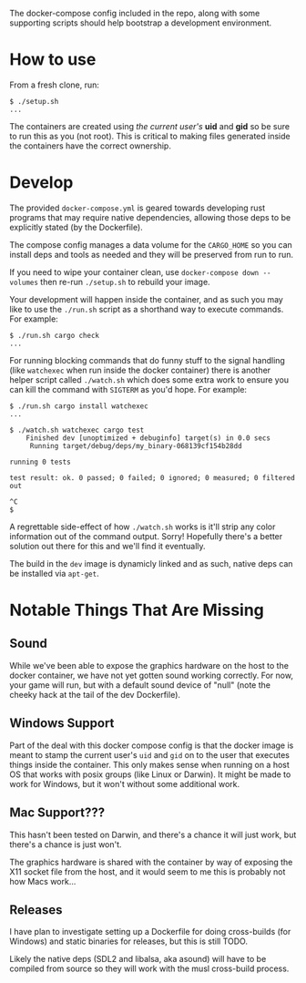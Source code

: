 The docker-compose config included in the repo, along with some
supporting scripts should help bootstrap a development environment.


# How to use

From a fresh clone, run:

```
$ ./setup.sh
...
```

The containers are created using _the current user's_ **uid** and
**gid** so be sure to run this as you (not root). This is critical
to making files generated inside the containers have the correct
ownership.

# Develop

The provided `docker-compose.yml` is geared towards developing rust programs 
that may require native dependencies, allowing those deps to be explicitly 
stated (by the Dockerfile).

The compose config manages a data volume for the `CARGO_HOME` so you can 
install deps and tools as needed and they will be preserved from run to run.

If you need to wipe your container clean, use `docker-compose down --volumes`
then re-run `./setup.sh` to rebuild your image.

Your development will happen inside the container, and as such you may like
to use the `./run.sh` script as a shorthand way to execute commands. For 
example:

```
$ ./run.sh cargo check
...
```

For running blocking commands that do funny stuff to the signal handling
(like `watchexec` when run inside the docker container) there is another helper 
script called `./watch.sh` which does some extra work to ensure you can kill
the command with `SIGTERM` as you'd hope. For example:

```
$ ./run.sh cargo install watchexec
...

$ ./watch.sh watchexec cargo test
    Finished dev [unoptimized + debuginfo] target(s) in 0.0 secs
     Running target/debug/deps/my_binary-068139cf154b28dd

running 0 tests

test result: ok. 0 passed; 0 failed; 0 ignored; 0 measured; 0 filtered out

^C
$
```

A regrettable side-effect of how `./watch.sh` works is it'll strip any color 
information out of the command output. Sorry! Hopefully there's a better 
solution out there for this and we'll find it eventually.

The build in the `dev` image is dynamicly linked and as such, native deps can 
be installed via `apt-get`.

# Notable Things That Are Missing

## Sound

While we've been able to expose the graphics hardware on the host to the 
docker container, we have not yet gotten sound working correctly. For now, 
your game will run, but with a default sound device of "null" (note the 
cheeky hack at the tail of the dev Dockerfile).

## Windows Support

Part of the deal with this docker compose config is that the docker image is 
meant to stamp the current user's `uid` and `gid` on to the user that executes
things inside the container. This only makes sense when running on a host OS 
that works with posix groups (like Linux or Darwin). It might be made to work
for Windows, but it won't without some additional work.

## Mac Support???

This hasn't been tested on Darwin, and there's a chance it will just work, but
there's a chance is just won't.

The graphics hardware is shared with the container by way of exposing the X11
socket file from the host, and it would seem to me this is probably not how 
Macs work...

## Releases

I have plan to investigate setting up a Dockerfile for doing cross-builds 
(for Windows) and static binaries for releases, but this is still TODO.

Likely the native deps (SDL2 and libalsa, aka asound) will have to be 
compiled from source so they will work with the musl cross-build process.
